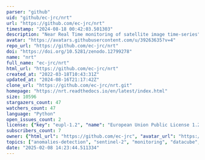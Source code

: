 ```yaml
---
parser: "github"
uid: "github/ec-jrc/nrt"
url: "https://github.com/ec-jrc/nrt"
timestamp: "2024-08-18 00:42:03.501303"
description: "Near Real Time monitoring of satellite image time-series"
avatar: "https://avatars.githubusercontent.com/u/39263635?v=4"
repo_url: "https://github.com/ec-jrc/nrt"
doi: "https://doi.org/10.5281/zenodo.12799278"
name: "nrt"
full_name: "ec-jrc/nrt"
html_url: "https://github.com/ec-jrc/nrt"
created_at: "2022-03-18T10:43:31Z"
updated_at: "2024-08-16T21:17:42Z"
clone_url: "https://github.com/ec-jrc/nrt.git"
homepage: "https://nrt.readthedocs.io/en/latest/index.html"
size: 10596
stargazers_count: 47
watchers_count: 47
language: "Python"
open_issues_count: 2
license: {"key": "eupl-1.2", "name": "European Union Public License 1.2", "spdx_id": "EUPL-1.2", "url": "https://api.github.com/licenses/eupl-1.2", "node_id": "MDc6TGljZW5zZTM0"}
subscribers_count: 7
owner: {"html_url": "https://github.com/ec-jrc", "avatar_url": "https://avatars.githubusercontent.com/u/39263635?v=4", "login": "ec-jrc", "type": "Organization"}
topics: ["anomalies-detection", "sentinel-2", "monitoring", "datacube", "forest-disturbances"]
date: "2025-02-08 14:23:44.511334"
---
```

